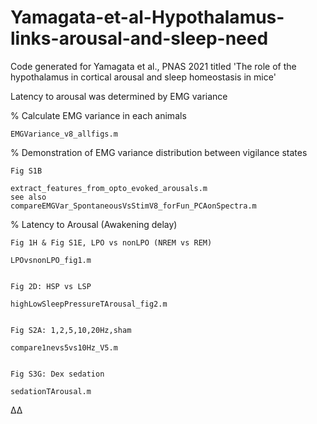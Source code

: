 # Yamagata-et-al-Hypothalamus-links-arousal-and-sleep-need
Code generated for Yamagata et al., PNAS 2021 titled 'The role of the hypothalamus in cortical arousal and sleep homeostasis in mice'


Latency to arousal was determined by EMG variance 

% Calculate EMG variance in each animals

	EMGVariance_v8_allfigs.m


% Demonstration of EMG variance distribution between vigilance states

	Fig S1B
	
	extract_features_from_opto_evoked_arousals.m
  	see also 
  	compareEMGVar_SpontaneousVsStimV8_forFun_PCAonSpectra.m
  
% Latency to Arousal (Awakening delay)

	Fig 1H & Fig S1E, LPO vs nonLPO (NREM vs REM)
	
	LPOvsnonLPO_fig1.m

	
	Fig 2D: HSP vs LSP
	
	highLowSleepPressureTArousal_fig2.m


	Fig S2A: 1,2,5,10,20Hz,sham
	
	compare1nevs5vs10Hz_V5.m
	
	
	Fig S3G: Dex sedation
	
	sedationTArousal.m

	



Δ∆
